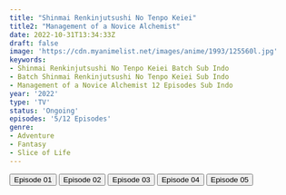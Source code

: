 ```yaml
---
title: "Shinmai Renkinjutsushi No Tenpo Keiei"
title2: "Management of a Novice Alchemist"
date: 2022-10-31T13:34:33Z
draft: false
image: 'https://cdn.myanimelist.net/images/anime/1993/125560l.jpg'
keywords:
- Shinmai Renkinjutsushi No Tenpo Keiei Batch Sub Indo
- Batch Shinmai Renkinjutsushi No Tenpo Keiei Sub Indo
- Management of a Novice Alchemist 12 Episodes Sub Indo
year: '2022'
type: 'TV'
status: 'Ongoing'
episodes: '5/12 Episodes'
genre:
- Adventure
- Fantasy
- Slice of Life
---
```


<div class="d-g gg-5 gtc-r ai-c">
<button onclick="window.open('?arc=xekhroLu5N_20221004/1/MP4/Kuramanime-MNOALC-01-480p-Doro','_blank')">Episode 01</button>
<button onclick="window.open('?arc=jeUmAafdJ4_20221011/2/MP4/Kuramanime-MNOALC-02-480p-Doro','_blank')">Episode 02</button>
<button onclick="window.open('?arc=hBbjJ6kG1l_20221018/3/MP4/Kuramanime-MNOALC-03-480p-Doro','_blank')">Episode 03</button>
<button onclick="window.open('?arc=g5V0t4LzOO_20221025/4/MP4/Kuramanime-MNOALC-04-480p-Doro','_blank')">Episode 04</button>
<button onclick="window.open('?arc=mTiFZ0nFbY_20221101/5/MP4/Kuramanime-MNOALC-05-480p-Doro','_blank')">Episode 05</button>
</div>